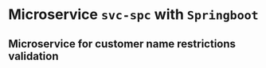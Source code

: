# Microservice `svc-spc` with `Springboot`
## Microservice for customer name restrictions validation